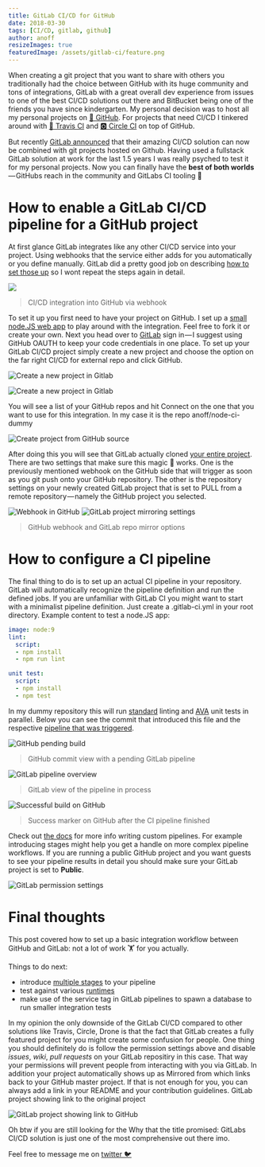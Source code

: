 ```yaml
---
title: GitLab CI/CD for GitHub
date: 2018-03-30
tags: [CI/CD, gitlab, github]
author: anoff
resizeImages: true
featuredImage: /assets/gitlab-ci/feature.png
---
```


When creating a git project that you want to share with others you traditionally had the choice between GitHub with its huge community and tons of integrations, GitLab with a great overall dev experience from issues to one of the best CI/CD solutions out there and BitBucket being one of the friends you have since kindergarten. My personal decision was to host all my personal projects on [🦑 GitHub](https://github.com/anoff). For projects that need CI/CD I tinkered around with [👷‍ Travis CI](https://travis-ci.org/) and [🅾️ Circle CI](https://circleci.com/) on top of GitHub.
<!--more-->

But recently [GitLab announced](https://about.gitlab.com/features/github/) that their amazing CI/CD solution can now be combined with git projects hosted on Github. Having used a fullstack GitLab solution at work for the last 1.5 years I was really psyched to test it for my personal projects. Now you can finally have the **best of both worlds** — GitHubs reach in the community and GitLabs CI tooling 💃

# How to enable a GitLab CI/CD pipeline for a GitHub project

At first glance GitLab integrates like any other CI/CD service into your project. Using webhooks that the service either adds for you automatically or you define manually. GitLab did a pretty good job on describing [how to set those up](https://docs.gitlab.com/ee/ci/ci_cd_for_external_repos/github_integration.html) so I wont repeat the steps again in detail.

![](/assets/gitlab-ci/ci_overview.png)
> CI/CD integration into GitHub via webhook

To set it up you first need to have your project on GitHub. I set up a [small node.JS web app](https://github.com/anoff/node-ci-dummy) to play around with the integration. Feel free to fork it or create your own. Next you head over to [GitLab](https://gitlab.com/) sign in — I suggest using GitHub OAUTH to keep your code credentials in one place. To set up your GitLab CI/CD project simply create a new project and choose the option on the far right CI/CD for external repo and click GitHub.

![Create a new project in Gitlab](/assets/gitlab-ci/new_project.png)

![Create a new project in Gitlab](/assets/gitlab-ci/new_project_github.png)

You will see a list of your GitHub repos and hit Connect on the one that you want to use for this integration. In my case it is the repo anoff/node-ci-dummy

![Create project from GitHub source](/assets/gitlab-ci/gitlab_projects.png)

After doing this you will see that GitLab actually cloned [your entire project](https://gitlab.com/anoff/node-ci-dummy). There are two settings that make sure this magic 🧙‍ works. One is the previously mentioned webhook on the GitHub side that will trigger as soon as you git push onto your GitHub repository. The other is the repository settings on your newly created GitLab project that is set to PULL from a remote repository — namely the GitHub project you selected.

![Webhook in GitHub](/assets/gitlab-ci/github_hook.png)
![GitLab project mirroring settings](/assets/gitlab-ci/gitlab_mirror.png)
> GitHub webhook and GitLab repo mirror options

# How to configure a CI pipeline

The final thing to do is to set up an actual CI pipeline in your repository. GitLab will automatically recognize the pipeline definition and run the defined jobs. If you are unfamiliar with GitLab CI you might want to start with a minimalist pipeline definition. Just create a .gitlab-ci.yml in your root directory. Example content to test a node.JS app:

```yml
image: node:9
lint:
  script:
  - npm install
  - npm run lint

unit test:
  script:
  - npm install
  - npm test
```

In my dummy repository this will run [standard](https://standardjs.com/) linting and [AVA](https://github.com/avajs/ava) unit tests in parallel. Below you can see the commit that introduced this file and the respective [pipeline that was triggered](https://gitlab.com/anoff/node-ci-dummy/pipelines/19765773).

![GitHub pending build](/assets/gitlab-ci/github_build_status_pending.png)
> GitHub commit view with a pending GitLab pipeline

![GitLab pipeline overview](/assets/gitlab-ci/gitlab_pipeline.png)
>GitLab view of the pipeline in process

![Successful build on GitHub](/assets/gitlab-ci/github_build_status.png)
>Success marker on GitHub after the CI pipeline finished

Check out [the docs](https://docs.gitlab.com/ee/ci/yaml/) for more info writing custom pipelines. For example introducing stages might help you get a handle on more complex pipeline workflows. If you are running a public GitHub project and you want guests to see your pipeline results in detail you should make sure your GitLab project is set to **Public**.

![GitLab permission settings](/assets/gitlab-ci/gitlab_permissions.png)

# Final thoughts

This post covered how to set up a basic integration workflow between GitHub and GitLab: not a lot of work 🏋️‍ for you actually.

Things to do next:

- introduce [multiple stages](https://docs.gitlab.com/ee/ci/yaml/#stages) to your pipeline
- test against various [runtimes](https://docs.gitlab.com/ee/ci/yaml/#image-and-services)
- make use of the service tag in GitLab pipelines to spawn a database to run smaller integration tests

In my opinion the only downside of the GitLab CI/CD compared to other solutions like Travis, Circle, Drone is that the fact that GitLab creates a fully featured project for you might create some confusion for people. One thing you should definitely do is follow the permission settings above and disable _issues_, _wiki_, _pull requests_ on your GitLab repositiry in this case. That way your permissions will prevent people from interacting with you via GitLab. In addition your project automatically shows up as Mirrored from which links back to your GitHub master project. If that is not enough for you, you can always add a link in your README and your contribution guidelines.
GitLab project showing link to the original project

![GitLab project showing link to GitHub](/assets/gitlab-ci/ci_dummy.png)

Oh btw if you are still looking for the Why that the title promised: GitLabs CI/CD solution is just one of the most comprehensive out there imo.

Feel free to message me on [twitter 🐦](https://twitter.com/an0xff)